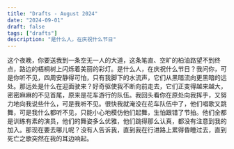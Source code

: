 ```yaml
---
title: "Drafts - August 2024"
date: "2024-09-01"
draft: false
tags: ["drafts"]
description: "是什么人，在庆祝什么节日"
---
```


这个夜晚，你要送我到一条空无一人的大道，这条笔直、空旷的柏油路望不到终点，路边的梧桐树上闪烁着美丽的彩灯。是什么人，在庆祝什么节日？我问你，可是你听不见，四周安静得可怕，只有我脚下的水流声，它们从黑暗流向更黑暗的远处。那远处是什么在迎面驶来？好奇驱使我不断向前走去，它们正变得越来越大，密密麻麻的不见首尾，原来是花车游行的队伍。我回头看你在原处向我挥手，又努力地向我说些什么，可是我听不见。很快我就淹没在花车队伍中了，他们唱歌又跳舞，可是我什么都听不见，只能小心地模仿他们起舞，生怕跟错了节拍。他们全都是训练有素的演员，他们的舞姿多么优雅，他们跳得那么认真，都没有注意到我的加入。那现在要去哪儿呢？没有人告诉我，直到我在行进路上累得昏睡过去，直到死亡之歌突然在我的耳边响起。
